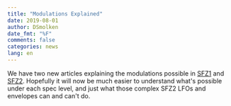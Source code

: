```yaml
---
title: "Modulations Explained"
date: 2019-08-01
author: DSmolken
date_fmt: "%F"
comments: false
categories: news
lang: en
---
```

We have two new articles explaining the modulations possible in [SFZ1](/tutorials/sfz1_modulations)
and [SFZ2](/tutorials/sfz2_modulations). Hopefully it will now be much easier to understand
what's possible under each spec level, and just what those complex SFZ2 LFOs and envelopes can
and can't do.
